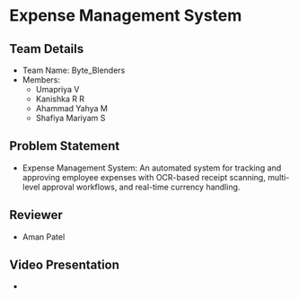 # Expense Management System

## Team Details
- Team Name: Byte_Blenders
- Members:
  - Umapriya V
  - Kanishka R R
  - Ahammad Yahya M
  - Shafiya Mariyam S

## Problem Statement
- Expense Management System: An automated system for tracking and approving employee expenses with OCR-based receipt scanning, multi-level approval workflows, and real-time currency handling.

## Reviewer
- Aman Patel

## Video Presentation
- 
